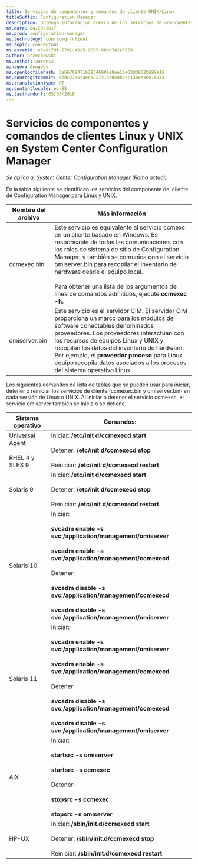 ```yaml
---
title: Servicios de componentes y comandos de cliente UNIX/Linux
titleSuffix: Configuration Manager
description: Obtenga información acerca de los servicios de componentes y comandos de clientes Linux y UNIX en System Center Configuration Manager.
ms.date: 04/23/2017
ms.prod: configuration-manager
ms.technology: configmgr-client
ms.topic: conceptual
ms.assetid: e5a8c79f-5791-49c5-8055-086d742e5559
author: aczechowski
ms.author: aaroncz
manager: dougeby
ms.openlocfilehash: 3e66708471b22346901e8ee16e63dd962b699a16
ms.sourcegitcommit: 0b0c2735c4ed822731ae069b4cc1380e89e78933
ms.translationtype: HT
ms.contentlocale: es-ES
ms.lasthandoff: 05/03/2018
---
```

# <a name="linux-and-unix-clients-component-services-and-commands-for-system-center-configuration-manager"></a>Servicios de componentes y comandos de clientes Linux y UNIX en System Center Configuration Manager

*Se aplica a: System Center Configuration Manager (Rama actual)*


 En la tabla siguiente se identifican los servicios del componente del cliente de Configuration Manager para Linux y UNIX.  

|Nombre del archivo|Más información|  
|---------------|----------------------|  
|ccmexec.bin|Este servicio es equivalente al servicio ccmexc en un cliente basado en Windows. Es responsable de todas las comunicaciones con los roles de sistema de sitio de Configuration Manager, y también se comunica con el servicio omiserver.bin para recopilar el inventario de hardware desde el equipo local.<br /><br /> Para obtener una lista de los argumentos de línea de comandos admitidos, ejecute **ccmexec -h**.|  
|omiserver.bin|Este servicio es el servidor CIM. El servidor CIM proporciona un marco para los módulos de software conectables denominados proveedores. Los proveedores interactúan con los recursos de equipos Linux y UNIX y recopilan los datos del inventario de hardware. Por ejemplo, el **proveedor proceso** para Linux equipo recopila datos asociados a los procesos del sistema operativo Linux.|  

 Los siguientes comandos de lista de tablas que se pueden usar para iniciar, detener o reiniciar los servicios de cliente (ccmexec.bin y omiserver.bin) en cada versión de Linux o UNIX. Al iniciar o detener el servicio ccmexec, el servicio omiserver también se inicia o se detiene.  

|Sistema operativo|Comandos:|  
|----------------------|--------------|  
|Universal Agent<br /><br /> RHEL 4 y SLES 9|Iniciar: **/etc/init d/ccmexecd start**<br /><br /> Detener: **/etc/init d/ccmexecd stop**<br /><br /> Reiniciar: **/etc/init d/ccmexecd restart**|  
|Solaris 9|Iniciar: **/etc/init d/ccmexecd start**<br /><br /> Detener: **/etc/init d/ccmexecd stop**<br /><br /> Reiniciar: **/etc/init d/ccmexecd restart**|  
|Solaris 10|Iniciar:<br /><br /> **svcadm enable -s svc:/application/management/omiserver**<br /><br /> **svcadm enable -s svc:/application/management/ccmexecd**<br /><br /> Detener:<br /><br /> **svcadm disable -s svc:/application/management/ccmexecd**<br /><br /> **svcadm disable -s svc:/application/management/omiserver**|  
|Solaris 11|Iniciar:<br /><br /> **svcadm enable -s svc:/application/management/omiserver**<br /><br /> **svcadm enable -s svc:/application/management/ccmexecd**<br /><br /> Detener:<br /><br /> **svcadm disable -s svc:/application/management/ccmexecd**<br /><br /> **svcadm disable -s svc:/application/management/omiserver**|  
|AIX|Iniciar:<br /><br /> **startsrc -s omiserver**<br /><br /> **startsrc -s ccmexec**<br /><br /> Detener:<br /><br /> **stopsrc -s ccmexec**<br /><br /> **stopsrc -s omiserver**|  
|HP-UX|Iniciar: **/sbin/init.d/ccmexecd start**<br /><br /> Detener: **/sbin/init.d/ccmexecd stop**<br /><br /> Reiniciar: **/sbin/init.d/ccmexecd restart**|  
